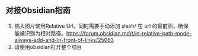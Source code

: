 ## 对接Obsidian指南

1. 插入图片使用Relative Url，同时需要手动添加 slash/ 在 url 的最前面，确保能被识别为相对路径。https://forum.obsidian.md/t/in-relative-path-mode-always-add-and-in-front-of-links/25063
2. 请使用obsidian打开整个项目
